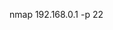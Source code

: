 <!-- https://www.howtouselinux.com/post/linux-5-ways-to-check-a-remote-port-is-open -->
nmap 192.168.0.1 -p 22
